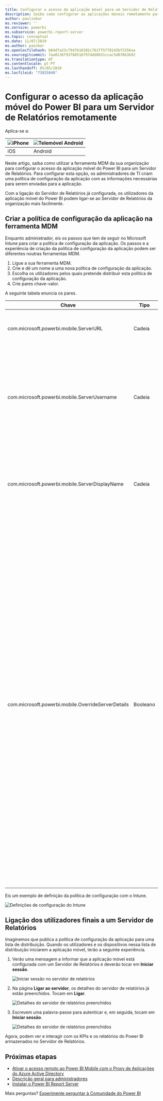 ```yaml
---
title: Configurar o acesso da aplicação móvel para um Servidor de Relatórios remotamente
description: Saiba como configurar as aplicações móveis remotamente para o servidor de relatórios.
author: paulinbar
ms.reviewer: ''
ms.service: powerbi
ms.subservice: powerbi-report-server
ms.topic: conceptual
ms.date: 11/07/2019
ms.author: painbar
ms.openlocfilehash: b84d7a23cf947b18302c761ff5f78143bf3356aa
ms.sourcegitcommit: 7aa0136f93f88516f97ddd8031ccac5d07863b92
ms.translationtype: HT
ms.contentlocale: pt-PT
ms.lasthandoff: 05/05/2020
ms.locfileid: "73925840"
---
```

# <a name="configure-power-bi-mobile-app-access-to-report-server-remotely"></a>Configurar o acesso da aplicação móvel do Power BI para um Servidor de Relatórios remotamente

Aplica-se a:

| ![iPhone](./media/configure-powerbi-mobile-apps-remote/ios-logo-40-px.png) | ![Telemóvel Android](./media/configure-powerbi-mobile-apps-remote/android-logo-40-px.png) |
|:--- |:--- |
| iOS |Android |

Neste artigo, saiba como utilizar a ferramenta MDM da sua organização para configurar o acesso da aplicação móvel do Power BI para um Servidor de Relatórios. Para configurar esta opção, os administradores de TI criam uma política de configuração da aplicação com as informações necessárias para serem enviadas para a aplicação. 

 Com a ligação do Servidor de Relatórios já configurada, os utilizadores da aplicação móvel do Power BI podem ligar-se ao Servidor de Relatórios da organização mais facilmente. 

## <a name="create-the-app-configuration-policy-in-mdm-tool"></a>Criar a política de configuração da aplicação na ferramenta MDM 

Enquanto administrador, eis os passos que tem de seguir no Microsoft Intune para criar a política de configuração da aplicação. Os passos e a experiência de criação da política de configuração da aplicação podem ser diferentes noutras ferramentas MDM. 

1. Ligue a sua ferramenta MDM. 
2. Crie e dê um nome a uma nova política de configuração da aplicação. 
3. Escolha os utilizadores pelos quais pretende distribuir esta política de configuração da aplicação. 
4. Crie pares chave-valor. 

A seguinte tabela enuncia os pares.

|Chave  |Tipo  |Descrição  |
|---------|---------|---------|
| com.microsoft.powerbi.mobile.ServerURL | Cadeia | URL do Servidor de Relatórios <br> Deve começar por http/https |
| com.microsoft.powerbi.mobile.ServerUsername | Cadeia | [opcional] <br> O nome de utilizador a utilizar para ligar o servidor. <br> Se não existir, a aplicação pedirá ao utilizador para escrever o nome de utilizador para a ligação.| 
| com.microsoft.powerbi.mobile.ServerDisplayName | Cadeia | [opcional] <br> O valor predefinido é "Servidor de relatórios" <br> Um nome amigável utilizado na aplicação para representar o servidor | 
| com.microsoft.powerbi.mobile.OverrideServerDetails | Booleano | O valor predefinido é Verdadeiro <br>Quando definido como "True", substitui todas as definições do Servidor de Relatórios já existente no dispositivo móvel. Os servidores existentes que já estiverem configurados serão eliminados. <br> Quando a substituição está definida como Verdadeiro, isto impede também que o utilizador remova essa configuração. <br> Se estiver definido como "Falso", adicionará os valores emitidos, mantendo as definições existentes. <br> Se o mesmo URL do servidor já estiver configurado na aplicação móvel, esta manterá essa configuração tal como está. A aplicação não pedirá ao utilizador para voltar a autenticar para o mesmo servidor. |

Eis um exemplo de definição da política de configuração com o Intune.

![Definições de configuração do Intune](media/configure-powerbi-mobile-apps-remote/power-bi-ios-remote-configuration-settings.png)

## <a name="end-users-connecting-to-report-server"></a>Ligação dos utilizadores finais a um Servidor de Relatórios

 Imaginemos que publica a política de configuração da aplicação para uma lista de distribuição. Quando os utilizadores e os dispositivos nessa lista de distribuição iniciarem a aplicação móvel, terão a seguinte experiência. 

1. Verão uma mensagem a informar que a aplicação móvel está configurada com um Servidor de Relatórios e deverão tocar em **Iniciar sessão**.

    ![Iniciar sessão no servidor de relatórios](media/configure-powerbi-mobile-apps-remote/power-bi-config-server-sign-in.png)

2.  Na página **Ligar ao servidor**, os detalhes do servidor de relatórios já estão preenchidos. Tocam em **Ligar**.

    ![Detalhes do servidor de relatórios preenchidos](media/configure-powerbi-mobile-apps-remote/power-bi-ios-remote-configure-connect-server.png)

3. Escrevem uma palavra-passe para autenticar e, em seguida, tocam em **Iniciar sessão**. 

    ![Detalhes do servidor de relatórios preenchidos](media/configure-powerbi-mobile-apps-remote/power-bi-config-server-address.png)

Agora, podem ver e interagir com os KPIs e os relatórios do Power BI armazenados no Servidor de Relatórios.

## <a name="next-steps"></a>Próximas etapas

- [Ativar o acesso remoto ao Power BI Mobile com o Proxy de Aplicações do Azure Active Directory](https://docs.microsoft.com/azure/active-directory/manage-apps/application-proxy-integrate-with-power-bi)
- [Descrição geral para administradores](admin-handbook-overview.md)  
- [Instalar o Power BI Report Server](install-report-server.md)  

Mais perguntas? [Experimente perguntar à Comunidade do Power BI](https://community.powerbi.com/)

